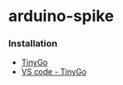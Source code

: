 # arduino-spike

### Installation

- [TinyGo](https://tinygo.org/getting-started/install/)
- [VS code - TinyGo](https://marketplace.visualstudio.com/items?itemName=tinygo.vscode-tinygo)
